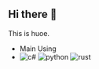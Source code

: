 ## Hi there 👋

This is huoe.

- Main Using
- ![c#](https://img.shields.io/badge/C%23-blue?style=flat-square) ![python](https://img.shields.io/badge/python-gold?style=flat-square&logo=python&logoColor=black) ![rust](https://img.shields.io/badge/rust-%23dea584?style=flat-square&logo=rust&logoColor=black)
